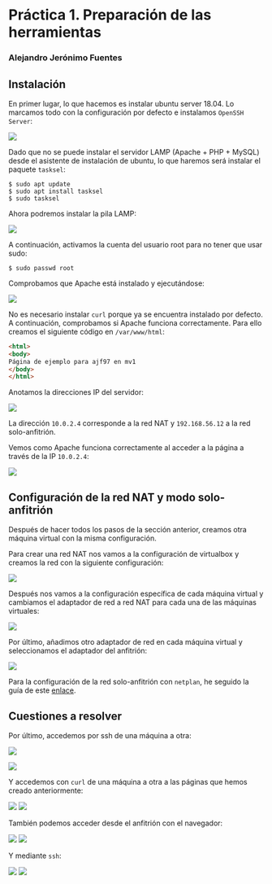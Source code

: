 # Práctica 1. Preparación de las herramientas

### Alejandro Jerónimo Fuentes

## Instalación

En primer lugar, lo que hacemos es instalar ubuntu server 18.04. Lo marcamos todo con la configuración por defecto e instalamos `OpenSSH Server`:

![](images/Anotación&#32;2020-02-18&#32;175321.png)

Dado que no se puede instalar el servidor LAMP (Apache + PHP + MySQL) desde el asistente de instalación de ubuntu, lo que haremos será instalar el paquete `tasksel`:

```shell
$ sudo apt update
$ sudo apt install tasksel
$ sudo tasksel
```

Ahora podremos instalar la pila LAMP:

![](images/Anotación&#32;2020-02-18&#32;183443.png)

A continuación, activamos la cuenta del usuario root para no tener que usar sudo:

```shell
$ sudo passwd root
```

Comprobamos que Apache está instalado y ejecutándose:

![](images/Anotación&#32;2020-02-18&#32;184222.png)

No es necesario instalar `curl` porque ya se encuentra instalado por defecto. A continuación, comprobamos si Apache funciona correctamente. Para ello creamos el siguiente código en `/var/www/html`:

```html
<html>
<body>
Página de ejemplo para ajf97 en mv1
</body>
</html>
```

Anotamos la direcciones IP del servidor:

![](images/Anotación&#32;2020-03-09&#32;164132.png)

La dirección `10.0.2.4` corresponde a la red NAT y `192.168.56.12` a la red solo-anfitrión.

Vemos como Apache funciona correctamente al acceder a la página a través de la IP `10.0.2.4`:

![](images/Anotación&#32;2020-03-09&#32;170629.png)


## Configuración de la red NAT y modo solo-anfitrión

Después de hacer todos los pasos de la sección anterior, creamos otra máquina virtual con la misma configuración.

Para crear una red NAT nos vamos a la configuración de virtualbox y creamos la red con la siguiente configuración:

![](images/Anotación&#32;2020-02-18&#32;195751.png)

Después nos vamos a la configuración específica de cada máquina virtual y cambiamos el adaptador de red a red NAT para cada una de las máquinas virtuales:

![](images/Anotación&#32;2020-02-18&#32;193920.png)

Por último, añadimos otro adaptador de red en cada máquina virtual y seleccionamos el adaptador del anfitrión:

![](images/Anotación&#32;2020-03-09&#32;163234.png)

Para la configuración de la red solo-anfitrión con `netplan`, he seguido la guía de este [enlace](https://askubuntu.com/questions/293816/in-virtualbox-how-do-i-set-up-host-only-virtual-machines-that-can-access-the-in/1013467#1013467).


## Cuestiones a resolver

Por último, accedemos por ssh de una máquina a otra:

![](images/Anotación&#32;2020-02-18&#32;200608.png)

![](images/Anotación&#32;2020-02-18&#32;200704.png)

Y accedemos con `curl` de una máquina a otra a las páginas que hemos creado anteriormente:

![](images/Anotación&#32;2020-03-09&#32;171012.png)
![](images/Anotación&#32;2020-03-09&#32;170958.png)

También podemos acceder desde el anfitrión con el navegador:

![](images/Anotación&#32;2020-03-09&#32;171154.png)
![](images/Anotación&#32;2020-03-09&#32;171131.png)

Y mediante `ssh`:

![](images/Anotación&#32;2020-03-09&#32;165318.png)
![](images/Anotación&#32;2020-03-09&#32;165402.png)
